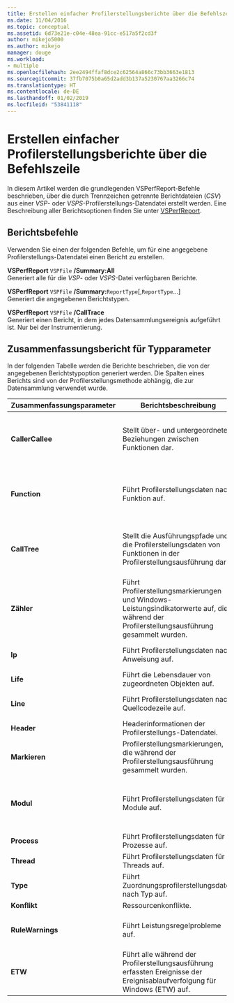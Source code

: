 ```yaml
---
title: Erstellen einfacher Profilerstellungsberichte über die Befehlszeile | Microsoft-Dokumentation
ms.date: 11/04/2016
ms.topic: conceptual
ms.assetid: 6d73e21e-c04e-48ea-91cc-e517a5f2cd3f
author: mikejo5000
ms.author: mikejo
manager: douge
ms.workload:
- multiple
ms.openlocfilehash: 2ee2494ffaf8dce2c62564a866c73bb3663e1813
ms.sourcegitcommit: 37fb7075b0a65d2add3b137a5230767aa3266c74
ms.translationtype: HT
ms.contentlocale: de-DE
ms.lasthandoff: 01/02/2019
ms.locfileid: "53841118"
---
```

# <a name="create-basic-profiling-reports-from-the-command-line"></a>Erstellen einfacher Profilerstellungsberichte über die Befehlszeile
In diesem Artikel werden die grundlegenden VSPerfReport-Befehle beschrieben, über die durch Trennzeichen getrennte Berichtdateien (*CSV*) aus einer *VSP*- oder *VSPS*-Profilerstellungs-Datendatei erstellt werden. Eine Beschreibung aller Berichtsoptionen finden Sie unter [VSPerfReport](../profiling/vsperfreport.md).  
  
## <a name="report-commands"></a>Berichtsbefehle  
 Verwenden Sie einen der folgenden Befehle, um für eine angegebene Profilerstellungs-Datendatei einen Bericht zu erstellen.  
  
 **VSPerfReport** `VSPFile` **/Summary:All**  
 Generiert alle für die *VSP*- oder *VSPS*-Datei verfügbaren Berichte.  
  
 **VSPerfReport** `VSPFile` **/Summary:**`ReportType`[,`ReportType`...]  
 Generiert die angegebenen Berichtstypen.  
  
 **VSPerfReport** `VSPFile` **/CallTrace**  
 Generiert einen Bericht, in dem jedes Datensammlungsereignis aufgeführt ist. Nur bei der Instrumentierung.  
  
## <a name="summary-report-type-parameters"></a>Zusammenfassungsbericht für Typparameter  
 In der folgenden Tabelle werden die Berichte beschrieben, die von der angegebenen Berichtstypoption generiert werden. Die Spalten eines Berichts sind von der Profilerstellungsmethode abhängig, die zur Datensammlung verwendet wurde.  
  
|Zusammenfassungsparameter|Berichtsbeschreibung|Berichtsverweis|  
|-----------------------|------------------------|----------------------|  
|**CallerCallee**|Stellt über- und untergeordnete Beziehungen zwischen Funktionen dar.|-   [Samplingdaten](../profiling/caller-callee-view-sampling-data.md)<br />-   [Instrumentierungsdaten](../profiling/caller-callee-view-instrumentation-data.md)<br />-   [.NET-Speichersamplingdaten](../profiling/caller-callee-view-dotnet-memory-sampling-data.md)<br />-   [.NET-Speicherinstrumentierungsdaten](../profiling/caller-callee-view-net-memory-instrumentation-data.md)<br />-   [Konfliktdaten](../profiling/caller-callee-view-contention-data.md)|  
|**Function**|Führt Profilerstellungsdaten nach Funktion auf.|-   [Samplingdaten](../profiling/functions-view-sampling-data.md)<br />-   [Instrumentierungsdaten](../profiling/functions-view-instrumentation-data.md)<br />-   [.NET-Speichersamplingdaten](../profiling/functions-view-dotnet-memory-sampling-data.md)<br />-   [.NET-Speicherinstrumentierungsdaten](../profiling/functions-view-dotnet-memory-instrumentation-data.md)<br />-   [Konfliktdaten](../profiling/functions-view-contention-data.md)|  
|**CallTree**|Stellt die Ausführungspfade und die Profilerstellungsdaten von Funktionen in der Profilerstellungsausführung dar.|-   [Instrumentierungsdaten](../profiling/call-tree-view-instrumentation-data.md)<br />-   [Samplingdaten](../profiling/call-tree-view-sampling-data.md)<br />-   [.NET-Speichersamplingdaten](../profiling/call-tree-view-dotnet-memory-sampling-data.md)<br />-   [.NET-Speicherinstrumentierungsdaten](../profiling/call-tree-view-dotnet-memory-instrumentation-data.md)<br />-   [Konfliktdaten](../profiling/call-tree-view-contention-data.md)|  
|**Zähler**|Führt Profilerstellungsmarkierungen und Windows-Leistungsindikatorwerte auf, die während der Profilerstellungsausführung gesammelt wurden.|-   [Markierungsansicht](../profiling/marks-view.md)|  
|**Ip**|Führt Profilerstellungsdaten nach Anweisung auf.|-   [Samplingdaten](../profiling/instruction-pointers-ips-view-sampling-data.md)<br />-   [.NET-Speichersamplingdaten](../profiling/instruction-pointers-ips-view-dotnet-memory-sampling-data.md)<br />-   [Konfliktdaten](../profiling/instruction-pointers-ips-view-contention-data.md)|  
|**Life**|Führt die Lebensdauer von zugeordneten Objekten auf.|-   [Objektlebensdaueransicht](../profiling/object-lifetime-view.md)|  
|**Line**|Führt Profilerstellungsdaten nach Quellcodezeile auf.|-   [Samplingdaten](../profiling/lines-view-sampling-data.md)<br />-   [.NET-Speichersamplingdaten](../profiling/lines-view-dotnet-memory-sampling-data.md)<br />-   [Konfliktdaten](../profiling/lines-view-contention-data.md)|  
|**Header**|Headerinformationen der Profilerstellungs-Datendatei.|Dateispezifisch.|  
|**Markieren**|Profilerstellungsmarkierungen, die während der Profilerstellungsausführung gesammelt wurden.|-   [Markierungsansicht](../profiling/marks-view.md)|  
|**Modul**|Führt Profilerstellungsdaten für Module auf.|-   [Samplingdaten](../profiling/modules-view-sampling-data.md)<br />-   [Instrumentierungsdaten](../profiling/modules-view-instrumentation-data.md)<br />-   [.NET-Speichersamplingdaten](../profiling/modules-view-dotnet-memory-sampling-data.md)<br />-   [.NET-Speicherinstrumentierungsdaten](../profiling/modules-view-dotnet-memory-instrumentation-data.md)<br />-   [Konfliktdaten](../profiling/modules-view-contention-data.md)|  
|**Process**|Führt Profilerstellungsdaten für Prozesse auf.|-   [Prozessansicht](../profiling/process-view.md)<br />-   [Konfliktdaten](../profiling/process-view-contention-data.md)|  
|**Thread**|Führt Profilerstellungsdaten für Threads auf.|-   [Prozessansicht](../profiling/process-view.md)|  
|**Type**|Führt Zuordnungsprofilerstellungsdaten nach Typ auf.|-   [Zuordnungsansicht](../profiling/dotnet-memory-allocations-view.md)|  
|**Konflikt**|Ressourcenkonflikte.|-   [Ressourcenkonflikte](../profiling/resource-contentions-view-contention-data.md)|  
|**RuleWarnings**|Führt Leistungsregelprobleme auf.|– Führt die CheckId, die Beschreibung und den Quellcodespeicherort des Regelproblems auf.|  
|**ETW**|Führt alle während der Profilerstellungsausführung erfassten Ereignisse der Ereignisablaufverfolgung für Windows (ETW) auf.|-   [ETW-Bericht](../profiling/event-tracing-for-windows-etw-report.md)|
